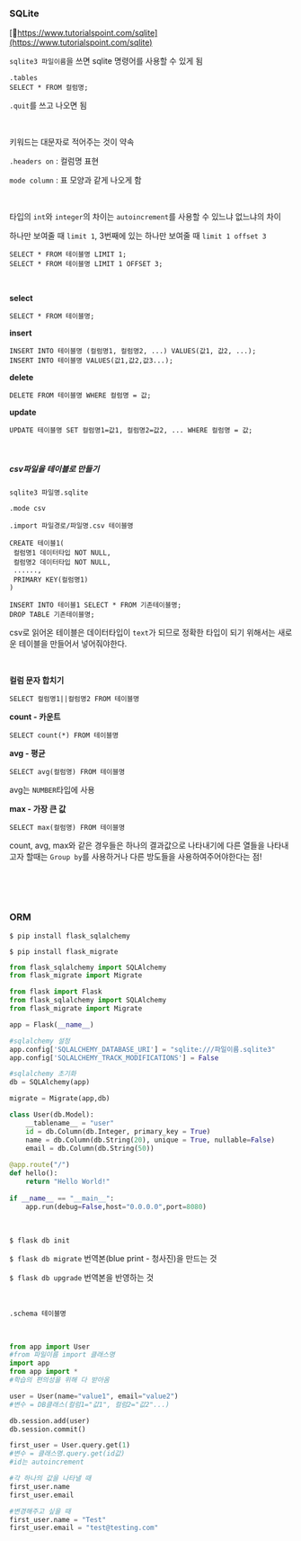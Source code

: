### SQLite

​[:link:https://www.tutorialspoint.com/sqlite](https://www.tutorialspoint.com/sqlite)

`sqlite3 파일이름`을 쓰면 sqlite 명령어를 사용할 수 있게 됨

```sqlite
.tables
SELECT * FROM 컬럼명;
```

`.quit`를 쓰고 나오면 됨

<br>

키워드는 대문자로 적어주는 것이 약속

`.headers on` : 컬럼명 표현

`mode column` : 표 모양과 같게 나오게 함

<br>

타입의 `int`와 `integer`의 차이는 `autoincrement`를 사용할 수 있느냐 없느냐의 차이

하나만 보여줄 때 `limit 1`, 3번째에 있는 하나만 보여줄 때 `limit 1 offset 3`

```sqlite
SELECT * FROM 테이블명 LIMIT 1;
SELECT * FROM 테이블명 LIMIT 1 OFFSET 3;
```

<br>

**select**

```sqlite
SELECT * FROM 테이블명;
```

**insert**

```sqlite
INSERT INTO 테이블명 (컬럼명1, 컬럼명2, ...) VALUES(값1, 값2, ...);
INSERT INTO 테이블명 VALUES(값1,값2,값3...);
```

**delete**

```sqlite
DELETE FROM 테이블명 WHERE 컬럼명 = 값;
```

**update**

```sqlite
UPDATE 테이블명 SET 컬럼명1=값1, 컬럼명2=값2, ... WHERE 컬럼명 = 값;
```

<br>

##### csv파일을 테이블로 만들기

`sqlite3 파일명.sqlite`

`.mode csv`

`.import 파일경로/파일명.csv 테이블명`

```sqlite
CREATE 테이블1(
 컬럼명1 데이터타입 NOT NULL,
 컬럼명2 데이터타입 NOT NULL,
 ......,
 PRIMARY KEY(컬럼명1)
)

INSERT INTO 테이블1 SELECT * FROM 기존테이블명;
DROP TABLE 기존테이블명;
```

csv로 읽어온 테이블은 데이터타입이 `text`가 되므로 정확한 타입이 되기 위해서는 새로운 테이블을 만들어서 넣어줘야한다.

<br>

**컬럼 문자 합치기**

```sqlite
SELECT 컬럼명1||컬럼명2 FROM 테이블명
```

**count - 카운트**

```sqlite
SELECT count(*) FROM 테이블명
```

**avg - 평균**

```sqlite
SELECT avg(컬럼명) FROM 테이블명
```

avg는 `NUMBER`타입에 사용

**max - 가장 큰 값**

```sqlite
SELECT max(컬럼명) FROM 테이블명
```

count, avg, max와 같은 경우들은 하나의 결과값으로 나타내기에 다른 열들을 나타내고자 할때는 `Group by`를 사용하거나 다른 방도들을 사용하여주어야한다는 점!

<br><br><br>

### ORM

`$ pip install flask_sqlalchemy`

`$ pip install flask_migrate`

```python
from flask_sqlalchemy import SQLAlchemy
from flask_migrate import Migrate
```



```python
from flask import Flask
from flask_sqlalchemy import SQLAlchemy
from flask_migrate import Migrate

app = Flask(__name__)

#sqlalchemy 설정
app.config['SQLALCHEMY_DATABASE_URI'] = "sqlite:///파일이름.sqlite3"
app.config['SQLALCHEMY_TRACK_MODIFICATIONS'] = False

#sqlalchemy 초기화
db = SQLAlchemy(app)

migrate = Migrate(app,db)

class User(db.Model):
    __tablename__ = "user"
    id = db.Column(db.Integer, primary_key = True)
    name = db.Column(db.String(20), unique = True, nullable=False)
    email = db.Column(db.String(50))
    
@app.route("/")
def hello():
    return "Hello World!"
    
if __name__ == "__main__":
    app.run(debug=False,host="0.0.0.0",port=8080)
```

<br>

`$ flask db init`

`$ flask db migrate` 번역본(blue print - 청사진)을 만드는 것

`$ flask db upgrade` 번역본을 반영하는 것

<br>

`.schema 테이블명`

<br>

```python
from app import User
#from 파일이름 import 클래스명
import app
from app import *
#학습의 편의성을 위해 다 받아옴

user = User(name="value1", email="value2")
#변수 = DB클래스(컬럼1="값1", 컬럼2="값2"...)

db.session.add(user)
db.session.commit()

first_user = User.query.get(1)
#변수 = 클래스명.query.get(id값)
#id는 autoincrement

#각 하나의 값을 나타낼 때
first_user.name
first_user.email

#변경해주고 싶을 때
first_user.name = "Test"
first_user.email = "test@testing.com"

```

